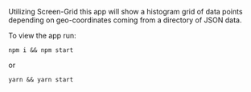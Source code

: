Utilizing Screen-Grid this app will show a histogram grid of data points depending on geo-coordinates coming from a directory of JSON data. 

To view the app run:

```
npm i && npm start
```
or 
```
yarn && yarn start
```
